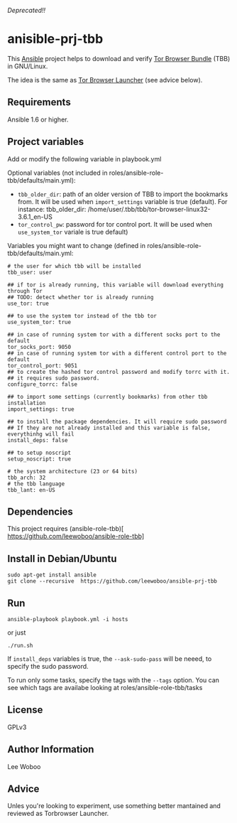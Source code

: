 *Deprecated!!*

anisible-prj-tbb
================
This [Ansible](http://www.ansible.com) project helps to download and verify [Tor Browser Bundle](https://www.torproject.org/projects/torbrowser.html.en) (TBB) in GNU/Linux.

The idea is the same as [Tor Browser Launcher](https://github.com/micahflee/torbrowser-launcher) (see advice below).

Requirements
------------

Ansible 1.6 or higher.

Project variables
------------------

Add or modify the following variable in playbook.yml

Optional variables (not included in roles/ansible-role-tbb/defaults/main.yml):

* `tbb_older_dir`: path of an older version of TBB to import the bookmarks from. It will be used when `import_settings` variable is true (default). For instance:
    tbb_older_dir: /home/user/.tbb/tbb/tor-browser-linux32-3.6.1_en-US
* `tor_control_pw`: password for tor control port. It will be used when `use_system_tor` variale is true default)

Variables you might want to change (defined in roles/ansible-role-tbb/defaults/main.yml:

    # the user for which tbb will be installed
    tbb_user: user

    ## if tor is already running, this variable will download everything through Tor
    ## TODO: detect whether tor is already running
    use_tor: true

    ## to use the system tor instead of the tbb tor
    use_system_tor: true

    ## in case of running system tor with a different socks port to the default
    tor_socks_port: 9050
    ## in case of running system tor with a different control port to the default
    tor_control_port: 9051
    ## to create the hashed tor control password and modify torrc with it.
    ## it requires sudo password.
    configure_torrc: false

    ## to import some settings (currently bookmarks) from other tbb installation 
    import_settings: true

    ## to install the package dependencies. It will require sudo password
    ## If they are not already installed and this variable is false, everythinhg will fail
    install_deps: false
                                                                                
    ## to setup noscript                                                             
    setup_noscript: true 

    # the system architecture (23 or 64 bits)
    tbb_arch: 32
    # the tbb language
    tbb_lant: en-US



Dependencies
------------

This project requires (ansible-role-tbb)[ https://github.com/leewoboo/ansible-role-tbb]


Install in Debian/Ubuntu
-------------------------

    sudo apt-get install ansible
    git clone --recursive  https://github.com/leewoboo/ansible-prj-tbb

Run
----

    ansible-playbook playbook.yml -i hosts

or just

    ./run.sh

If `install_deps` variables is true, the `--ask-sudo-pass` will be neeed, to specify the sudo password.

To run only some tasks, specify the tags with the `--tags` option. You can see which tags are availabe looking at roles/ansible-role-tbb/tasks

License
-------

GPLv3

Author Information
------------------

Lee Woboo

Advice
---------

Unles you're looking to experiment, use something better mantained and reviewed as Torbrowser Launcher.
